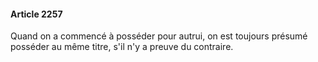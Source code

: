 #### Article 2257

Quand on a commencé à posséder pour autrui, on est toujours présumé posséder au même titre, s'il n'y a preuve du contraire.

